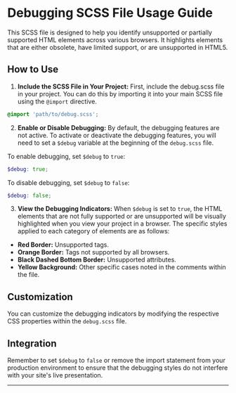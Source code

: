 
# Debugging SCSS File Usage Guide

This SCSS file is designed to help you identify unsupported or partially supported HTML elements across various browsers. It highlights elements that are either obsolete, have limited support, or are unsupported in HTML5.

## How to Use

1. **Include the SCSS File in Your Project:** First, include the debug.scss file in your project. You can do this by importing it into your main SCSS file using the `@import` directive.

```scss
@import 'path/to/debug.scss';
```

2. **Enable or Disable Debugging:** By default, the debugging features are not active. To activate or deactivate the debugging features, you will need to set a `$debug` variable at the beginning of the `debug.scss` file.

To enable debugging, set `$debug` to `true`:

```scss
$debug: true;
```

To disable debugging, set `$debug` to `false`:

```scss
$debug: false;
```

3. **View the Debugging Indicators:** When `$debug` is set to `true`, the HTML elements that are not fully supported or are unsupported will be visually highlighted when you view your project in a browser. The specific styles applied to each category of elements are as follows:

- **Red Border:** Unsupported tags.
- **Orange Border:** Tags not supported by all browsers.
- **Black Dashed Bottom Border:** Unsupported attributes.
- **Yellow Background:** Other specific cases noted in the comments within the file.

## Customization

You can customize the debugging indicators by modifying the respective CSS properties within the `debug.scss` file.

## Integration

Remember to set `$debug` to `false` or remove the import statement from your production environment to ensure that the debugging styles do not interfere with your site's live presentation.

---